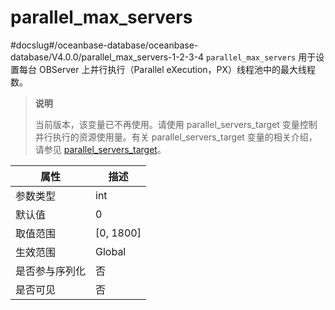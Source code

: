 parallel_max_servers 
=========================================
#docslug#/oceanbase-database/oceanbase-database/V4.0.0/parallel_max_servers-1-2-3-4
`parallel_max_servers` 用于设置每台 OBServer 上并行执行（Parallel eXecution，PX）线程池中的最大线程数。

> **说明**
> 
> 当前版本，该变量已不再使用。请使用 parallel_servers_target 变量控制并行执行的资源使用量。有关 parallel_servers_target 变量的相关介绍，请参见 [parallel_servers_target](106.parallel_servers_target-1-2-3-4.md)。

| **属性**  |   **描述**    |
|---------|-------------|
| 参数类型    | int         |
| 默认值     | 0           |
| 取值范围    | \[0, 1800\] |
| 生效范围    | Global      |
| 是否参与序列化 | 否           |
| 是否可见 | 否           |


